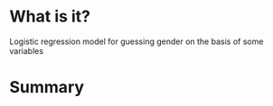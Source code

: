 # What is it?
Logistic regression model for guessing gender on the basis of some variables

# Summary

